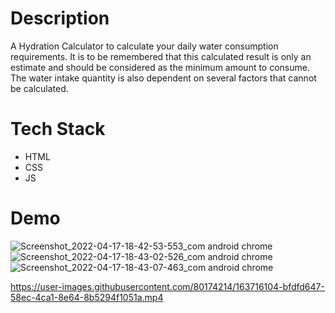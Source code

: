 # Description
A Hydration Calculator to calculate your daily water consumption requirements. It is to be remembered that this calculated result is only an estimate and should be considered as the minimum amount to consume. The water intake quantity is also dependent on several factors that cannot be calculated.

# Tech Stack
- HTML
- CSS
- JS

# Demo

![Screenshot_2022-04-17-18-42-53-553_com android chrome](https://user-images.githubusercontent.com/80174214/163716100-8694ca1b-3e90-4b1c-a1e1-4ea211c4bbd9.jpg)
![Screenshot_2022-04-17-18-43-02-526_com android chrome](https://user-images.githubusercontent.com/80174214/163716101-26a5d356-25f2-4cbf-9146-dc6f31fb9d73.jpg)
![Screenshot_2022-04-17-18-43-07-463_com android chrome](https://user-images.githubusercontent.com/80174214/163716102-e847a02b-18d8-4dab-93ed-cea41784d6e8.jpg)


https://user-images.githubusercontent.com/80174214/163716104-bfdfd647-58ec-4ca1-8e64-8b5294f1051a.mp4

